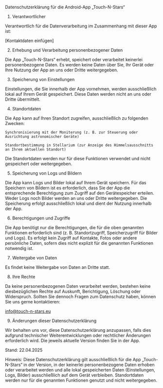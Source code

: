 Datenschutzerklärung für die Android-App „Touch-N-Stars“

1. Verantwortlicher

Verantwortlich für die Datenverarbeitung im Zusammenhang mit dieser App ist:

[Kontaktdaten einfügen]

2. Erhebung und Verarbeitung personenbezogener Daten

Die App „Touch-N-Stars“ erhebt, speichert oder verarbeitet keinerlei personenbezogene Daten. Es werden keine Daten über Sie, Ihr Gerät oder Ihre Nutzung der App an uns oder Dritte weitergegeben.

3. Speicherung von Einstellungen

Einstellungen, die Sie innerhalb der App vornehmen, werden ausschließlich lokal auf Ihrem Gerät gespeichert. Diese Daten werden nicht an uns oder Dritte übermittelt.

4. Standortdaten

Die App kann auf Ihren Standort zugreifen, ausschließlich zu folgenden Zwecken:

    Synchronisierung mit der Moniterung (z. B. zur Steuerung oder Ausrichtung astronomischer Geräte)

    Standortbestimmung in Stellarium (zur Anzeige des Himmelsausschnitts an Ihrem aktuellen Standort)

Die Standortdaten werden nur für diese Funktionen verwendet und nicht gespeichert oder weitergegeben.

5. Speicherung von Logs und Bildern

Die App kann Logs und Bilder lokal auf Ihrem Gerät speichern. Für das Speichern von Bildern ist es erforderlich, dass Sie der App die entsprechende Berechtigung zum Zugriff auf den Gerätespeicher erteilen.
Weder Logs noch Bilder werden an uns oder Dritte weitergegeben. Die Speicherung erfolgt ausschließlich lokal und dient der Nutzung innerhalb der App.

6. Berechtigungen und Zugriffe

Die App benötigt nur die Berechtigungen, die für die oben genannten Funktionen erforderlich sind (z. B. Standortzugriff, Speicherzugriff für Bilder und Logs). Es erfolgt kein Zugriff auf Kontakte, Fotos oder andere persönliche Daten, sofern dies nicht explizit für die genannten Funktionen notwendig ist.

7. Weitergabe von Daten

Es findet keine Weitergabe von Daten an Dritte statt.

8. Ihre Rechte

Da keine personenbezogenen Daten verarbeitet werden, bestehen keine diesbezüglichen Rechte auf Auskunft, Berichtigung, Löschung oder Widerspruch. Sollten Sie dennoch Fragen zum Datenschutz haben, können Sie uns gerne kontaktieren:

info@touch-n-stars.eu

9. Änderungen dieser Datenschutzerklärung

Wir behalten uns vor, diese Datenschutzerklärung anzupassen, falls dies aufgrund technischer Weiterentwicklungen oder rechtlicher Änderungen erforderlich wird. Die jeweils aktuelle Version finden Sie in der App.

Stand: 22.04.2025

Hinweis:
Diese Datenschutzerklärung gilt ausschließlich für die App „Touch-N-Stars“ in der Version, in der keinerlei personenbezogene Daten erhoben oder verarbeitet werden und alle lokal gespeicherten Daten (Einstellungen, Logs, Bilder) ausschließlich auf dem Gerät verbleiben. Standortdaten werden nur für die genannten Funktionen genutzt und nicht weitergegeben.